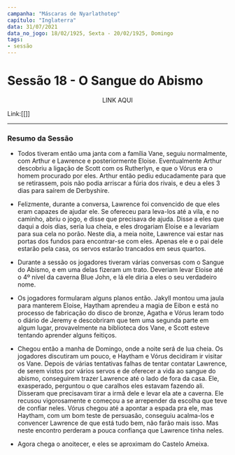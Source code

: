 ```yaml
---
campanha: "Máscaras de Nyarlathotep"
capítulo: "Inglaterra"
data: 31/07/2021
data_no_jogo: 18/02/1925, Sexta - 20/02/1925, Domingo
tags: 
- sessão
---
```

# Sessão 18 - O Sangue do Abismo

<div align="center">LINK AQUI</div>

Link:[[]]

---
### Resumo da Sessão
- Todos tiveram então uma janta com a família Vane, seguiu normalmente, com Arthur e Lawrence e posteriormente Eloise. Eventualmente Arthur descobriu a ligação de Scott com os Rutherlyn, e que o Vórus era o homem procurado por eles. Arthur então pediu educadamente para que se retirassem, pois não podia arriscar a fúria dos rivais, e deu a eles 3 dias para saírem de Derbyshire.

- Felizmente, durante a conversa, Lawrence foi convencido de que eles eram capazes de ajudar ele. Se ofereceu para leva-los até a vila, e no caminho, abriu o jogo, e disse que precisava de ajuda. Disse a eles que daqui a dois dias, seria lua cheia, e eles drogariam Eloise e a levariam para sua cela no porão. Neste dia, a meia noite, Lawrence vai estar nas portas dos fundos para encontrar-se com eles. Apenas ele e o pai dele estarão pela casa, os servos estarão trancados em seus quartos.

- Durante a sessão os jogadores tiveram várias conversas com o Sangue do Abismo, e em uma delas fizeram um trato. Deveriam levar Eloise até o 4º nível da caverna Blue John, e lá ele diria a eles o seu verdadeiro nome.

- Os jogadores formularam alguns planos então. Jakyll montou uma jaula para manterem Eloise, Haytham aprendeu a magia de Eibon e está no processo de fabricação do disco de bronze, Agatha e Vórus leram todo o diário de Jeremy e descobriram que tem uma segunda parte em algum lugar, provavelmente na biblioteca dos Vane, e Scott esteve tentando aprender alguns feitiços.

- Chegou então a manha de Domingo, onde a noite será de lua cheia. Os jogadores discutiram um pouco, e Haytham e Vórus decidiram ir visitar os Vane. Depois de várias tentativas falhas de tentar contatar Lawrence, de serem vistos por vários servos e de oferecer a vida ao sangue do abismo, conseguirem trazer Lawrence até o lado de fora da casa. Ele, exasperado, perguntou o que caralhos eles estavam fazendo ali. Disseram que precisavam tirar a irmã dele e levar ela ate a caverna. Ele recusou vigorosamente e começou a se arrepender da escolha que teve de confiar neles. Vórus chegou até a apontar a espada pra ele, mas Haytham, com um bom teste de persuasão, conseguiu acalma-los e convencer Lawrence de que está tudo bem, não farão mais isso. Mas neste encontro perderam a pouca confiança que Lawrence tinha neles.

- Agora chega o anoitecer, e eles se aproximam do Castelo Ameixa.


